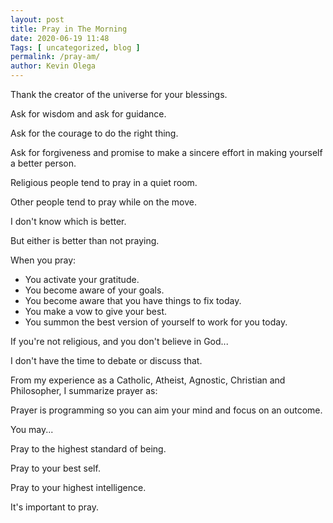 ```yaml
--- 
layout: post 
title: Pray in The Morning
date: 2020-06-19 11:48
Tags: [ uncategorized, blog ]
permalink: /pray-am/ 
author: Kevin Olega 
--- 
```

Thank the creator of the universe for your blessings.

Ask for wisdom and ask for guidance.

Ask for the courage to do the right thing.

Ask for forgiveness and promise to make a sincere effort in making yourself a better person.

Religious people tend to pray in a quiet room.

Other people tend to pray while on the move.

I don't know which is better.

But either is better than not praying.

When you pray:

- You activate your gratitude.
- You become aware of your goals.
- You become aware that you have things to fix today.
- You make a vow to give your best.
- You summon the best version of yourself to work for you today.

If you're not religious, and you don't believe in God...

I don't have the time to debate or discuss that.

From my experience as a Catholic, Atheist, Agnostic, Christian and Philosopher, I summarize prayer as:

Prayer is programming so you can aim your mind and focus on an outcome.

You may...

Pray to the highest standard of being.

Pray to your best self.

Pray to your highest intelligence.

It's important to pray.